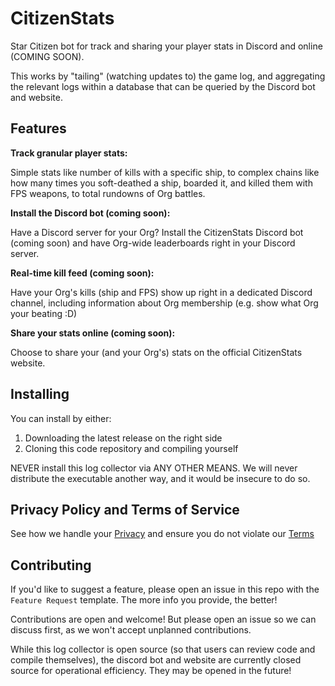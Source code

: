 # CitizenStats

Star Citizen bot for track and sharing your player stats in Discord and online (COMING SOON).

This works by "tailing" (watching updates to) the game log, and aggregating the relevant logs within a database that can be queried by the Discord bot and website.

## Features

**Track granular player stats:**

Simple stats like number of kills with a specific ship, to complex chains like how many times you soft-deathed a ship, boarded it, and killed them with FPS weapons, to total rundowns of Org battles.

**Install the Discord bot (coming soon):**

Have a Discord server for your Org? Install the CitizenStats Discord bot (coming soon) and have Org-wide leaderboards right in your Discord server.

**Real-time kill feed (coming soon):**

Have your Org's kills (ship and FPS) show up right in a dedicated Discord channel, including information about Org membership (e.g. show what Org your beating :D)

**Share your stats online (coming soon):**

Choose to share your (and your Org's) stats on the official CitizenStats website.

## Installing

You can install by either:

1. Downloading the latest release on the right side
2. Cloning this code repository and compiling yourself

NEVER install this log collector via ANY OTHER MEANS. We will never distribute the executable another way, and it would be insecure to do so.

## Privacy Policy and Terms of Service

See how we handle your [Privacy](PRIVACY.md) and ensure you do not violate our [Terms](TERMS.md)

## Contributing

If you'd like to suggest a feature, please open an issue in this repo with the `Feature Request` template. The more info you provide, the better!

Contributions are open and welcome! But please open an issue so we can discuss first, as we won't accept unplanned contributions.

While this log collector is open source (so that users can review code and compile themselves), the discord bot and website are currently closed source for operational efficiency. They may be opened in the future!

